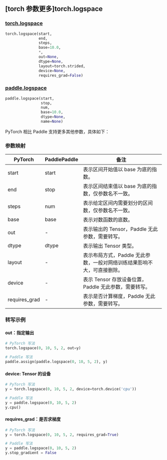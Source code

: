 ## [torch 参数更多]torch.logspace

###  [torch.logspace](https://pytorch.org/docs/stable/generated/torch.logspace.html?highlight=logspace#torch.logspace)

```python
torch.logspace(start,
               end,
               steps,
               base=10.0,
               *,
               out=None,
               dtype=None,
               layout=torch.strided,
               device=None,
               requires_grad=False)
```

###  [paddle.logspace](https://www.paddlepaddle.org.cn/documentation/docs/zh/develop/api/paddle/logspace_cn.html)

```python
paddle.logspace(start,
                stop,
                num,
                base=10.0,
                dtype=None,
                name=None)
```

PyTorch 相比 Paddle 支持更多其他参数，具体如下：

### 参数映射

| PyTorch       | PaddlePaddle | 备注                                                         |
| ------------- | ------------ | ------------------------------------------------------------ |
| start         | start        | 表示区间开始值以 base 为底的指数。                            |
| end           | stop         | 表示区间结束值以 base 为底的指数，仅参数名不一致。            |
| steps         | num          | 表示给定区间内需要划分的区间数，仅参数名不一致。             |
| base          | base         | 表示对数函数的底数。                                         |
| out           | -            | 表示输出的 Tensor，Paddle 无此参数，需要转写。           |
| dtype         | dtype        | 表示输出 Tensor 类型。                                       |
| layout        | -            | 表示布局方式，Paddle 无此参数，一般对网络训练结果影响不大，可直接删除。 |
| device        | -            | 表示 Tensor 存放设备位置，Paddle 无此参数，需要转写。    |
| requires_grad | -            | 表示是否计算梯度，Paddle 无此参数，需要转写。            |

### 转写示例

#### out：指定输出

```python
# PyTorch 写法
torch.logspace(0, 10, 5, 2, out=y)

# Paddle 写法
paddle.assign(paddle.logspace(0, 10, 5, 2), y)
```

#### device: Tensor 的设备

```python
# PyTorch 写法
y = torch.logspace(0, 10, 5, 2, device=torch.device('cpu'))

# Paddle 写法
y = paddle.logspace(0, 10, 5, 2)
y.cpu()
```

#### requires_grad：是否求梯度

```python
# PyTorch 写法
y = torch.logspace(0, 10, 5, 2, requires_grad=True)

# Paddle 写法
y = paddle.logspace(0, 10, 5, 2)
y.stop_gradient = False
```
